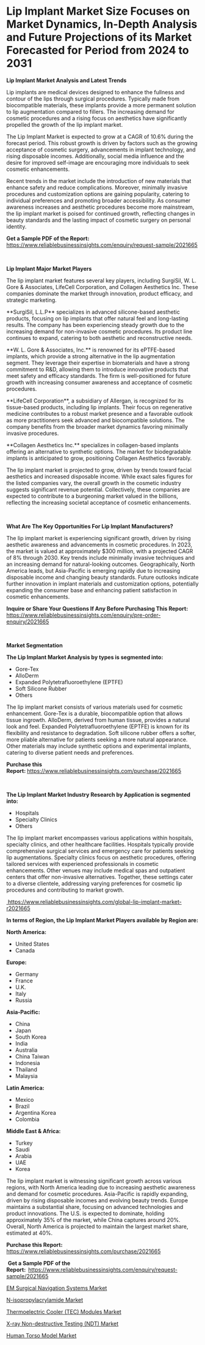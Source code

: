 <p><h1>Lip Implant Market Size Focuses on Market Dynamics, In-Depth Analysis and Future Projections of its Market Forecasted for Period from 2024 to 2031</h1></p><p><strong>Lip Implant Market Analysis and Latest Trends</strong></p>
<p><p>Lip implants are medical devices designed to enhance the fullness and contour of the lips through surgical procedures. Typically made from biocompatible materials, these implants provide a more permanent solution to lip augmentation compared to fillers. The increasing demand for cosmetic procedures and a rising focus on aesthetics have significantly propelled the growth of the lip implant market.</p><p>The Lip Implant Market is expected to grow at a CAGR of 10.6% during the forecast period. This robust growth is driven by factors such as the growing acceptance of cosmetic surgery, advancements in implant technology, and rising disposable incomes. Additionally, social media influence and the desire for improved self-image are encouraging more individuals to seek cosmetic enhancements.</p><p>Recent trends in the market include the introduction of new materials that enhance safety and reduce complications. Moreover, minimally invasive procedures and customization options are gaining popularity, catering to individual preferences and promoting broader accessibility. As consumer awareness increases and aesthetic procedures become more mainstream, the lip implant market is poised for continued growth, reflecting changes in beauty standards and the lasting impact of cosmetic surgery on personal identity.</p></p>
<p><strong>Get a Sample PDF of the Report:&nbsp;</strong> <a href="https://www.reliablebusinessinsights.com/enquiry/request-sample/2021665?utm_campaign=96&utm_medium=2&utm_source=Github&utm_content=ia&utm_term=27102024&utm_id=lip-implant">https://www.reliablebusinessinsights.com/enquiry/request-sample/2021665</a></p>
<p>&nbsp;</p>
<p><strong>Lip Implant Major Market Players</strong></p>
<p><p>The lip implant market features several key players, including SurgiSil, W. L. Gore & Associates, LifeCell Corporation, and Collagen Aesthetics Inc. These companies dominate the market through innovation, product efficacy, and strategic marketing.</p><p>**SurgiSil, L.L.P** specializes in advanced silicone-based aesthetic products, focusing on lip implants that offer natural feel and long-lasting results. The company has been experiencing steady growth due to the increasing demand for non-invasive cosmetic procedures. Its product line continues to expand, catering to both aesthetic and reconstructive needs.</p><p>**W. L. Gore & Associates, Inc.** is renowned for its ePTFE-based implants, which provide a strong alternative in the lip augmentation segment. They leverage their expertise in biomaterials and have a strong commitment to R&D, allowing them to introduce innovative products that meet safety and efficacy standards. The firm is well-positioned for future growth with increasing consumer awareness and acceptance of cosmetic procedures.</p><p>**LifeCell Corporation**, a subsidiary of Allergan, is recognized for its tissue-based products, including lip implants. Their focus on regenerative medicine contributes to a robust market presence and a favorable outlook as more practitioners seek advanced and biocompatible solutions. The company benefits from the broader market dynamics favoring minimally invasive procedures.</p><p>**Collagen Aesthetics Inc.** specializes in collagen-based implants offering an alternative to synthetic options. The market for biodegradable implants is anticipated to grow, positioning Collagen Aesthetics favorably.</p><p>The lip implant market is projected to grow, driven by trends toward facial aesthetics and increased disposable income. While exact sales figures for the listed companies vary, the overall growth in the cosmetic industry suggests significant revenue potential. Collectively, these companies are expected to contribute to a burgeoning market valued in the billions, reflecting the increasing societal acceptance of cosmetic enhancements.</p></p>
<p>&nbsp;</p>
<p><strong>What Are The Key Opportunities For Lip Implant Manufacturers?</strong></p>
<p><p>The lip implant market is experiencing significant growth, driven by rising aesthetic awareness and advancements in cosmetic procedures. In 2023, the market is valued at approximately $300 million, with a projected CAGR of 8% through 2030. Key trends include minimally invasive techniques and an increasing demand for natural-looking outcomes. Geographically, North America leads, but Asia-Pacific is emerging rapidly due to increasing disposable income and changing beauty standards. Future outlooks indicate further innovation in implant materials and customization options, potentially expanding the consumer base and enhancing patient satisfaction in cosmetic enhancements.</p></p>
<p><strong>Inquire or Share Your Questions If Any Before Purchasing This Report:</strong> <a href="https://www.reliablebusinessinsights.com/enquiry/pre-order-enquiry/2021665?utm_campaign=96&utm_medium=2&utm_source=Github&utm_content=ia&utm_term=27102024&utm_id=lip-implant">https://www.reliablebusinessinsights.com/enquiry/pre-order-enquiry/2021665</a></p>
<p>&nbsp;</p>
<p><strong>Market Segmentation</strong></p>
<p><strong>The Lip Implant Market Analysis by types is segmented into:</strong></p>
<p><ul><li>Gore-Tex</li><li>AlloDerm</li><li>Expanded Polytetrafluoroethylene (EPTFE)</li><li>Soft Silicone Rubber</li><li>Others</li></ul></p>
<p><p>The lip implant market consists of various materials used for cosmetic enhancement. Gore-Tex is a durable, biocompatible option that allows tissue ingrowth. AlloDerm, derived from human tissue, provides a natural look and feel. Expanded Polytetrafluoroethylene (EPTFE) is known for its flexibility and resistance to degradation. Soft silicone rubber offers a softer, more pliable alternative for patients seeking a more natural appearance. Other materials may include synthetic options and experimental implants, catering to diverse patient needs and preferences.</p></p>
<p><strong>Purchase this Report:&nbsp;</strong><a href="https://www.reliablebusinessinsights.com/purchase/2021665?utm_campaign=96&utm_medium=2&utm_source=Github&utm_content=ia&utm_term=27102024&utm_id=lip-implant">https://www.reliablebusinessinsights.com/purchase/2021665</a></p>
<p>&nbsp;</p>
<p><strong>The Lip Implant Market Industry Research by Application is segmented into:</strong></p>
<p><ul><li>Hospitals</li><li>Specialty Clinics</li><li>Others</li></ul></p>
<p><p>The lip implant market encompasses various applications within hospitals, specialty clinics, and other healthcare facilities. Hospitals typically provide comprehensive surgical services and emergency care for patients seeking lip augmentations. Specialty clinics focus on aesthetic procedures, offering tailored services with experienced professionals in cosmetic enhancements. Other venues may include medical spas and outpatient centers that offer non-invasive alternatives. Together, these settings cater to a diverse clientele, addressing varying preferences for cosmetic lip procedures and contributing to market growth.</p></p>
<p><a href="https://www.reliablebusinessinsights.com/global-lip-implant-market-r2021665?utm_campaign=96&utm_medium=2&utm_source=Github&utm_content=ia&utm_term=27102024&utm_id=lip-implant">&nbsp;https://www.reliablebusinessinsights.com/global-lip-implant-market-r2021665</a></p>
<p><strong>In terms of Region, the Lip Implant Market Players available by Region are:</strong></p>
<p>
    <p> <strong> North America: </strong>
        <ul>
            <li>United States</li>
            <li>Canada</li>
        </ul>
        </p> 
    <p> <strong> Europe: </strong>
        <ul>
            <li>Germany</li>
            <li>France</li>
            <li>U.K.</li>
            <li>Italy</li>
            <li>Russia</li>
        </ul>
        </p> 
    <p> <strong> Asia-Pacific: </strong>
        <ul>
            <li>China</li>
            <li>Japan</li>
            <li>South Korea</li>
            <li>India</li>
            <li>Australia</li>
            <li>China Taiwan</li>
            <li>Indonesia</li>
            <li>Thailand</li>
            <li>Malaysia</li>
        </ul>
        </p> 
    <p> <strong> Latin America: </strong>
        <ul>
            <li>Mexico</li>
            <li>Brazil</li>
            <li>Argentina Korea</li>
            <li>Colombia</li>
        </ul>
        </p> 
    <p> <strong> Middle East & Africa: </strong>
        <ul>
            <li>Turkey</li>
            <li>Saudi</li>
            <li>Arabia</li>
            <li>UAE</li>
            <li>Korea</li>
        </ul>
    </p>
    </p>
<p><p>The lip implant market is witnessing significant growth across various regions, with North America leading due to increasing aesthetic awareness and demand for cosmetic procedures. Asia-Pacific is rapidly expanding, driven by rising disposable incomes and evolving beauty trends. Europe maintains a substantial share, focusing on advanced technologies and product innovations. The U.S. is expected to dominate, holding approximately 35% of the market, while China captures around 20%. Overall, North America is projected to maintain the largest market share, estimated at 40%.</p></p>
<p><strong>Purchase this Report: </strong><a href="https://www.reliablebusinessinsights.com/purchase/2021665?utm_campaign=96&utm_medium=2&utm_source=Github&utm_content=ia&utm_term=27102024&utm_id=lip-implant">https://www.reliablebusinessinsights.com/purchase/2021665</a></p>
<p>&nbsp;<strong>Get a Sample PDF of the Report:&nbsp;&nbsp;</strong><a href="https://www.reliablebusinessinsights.com/enquiry/request-sample/2021665?utm_campaign=96&utm_medium=2&utm_source=Github&utm_content=ia&utm_term=27102024&utm_id=lip-implant">https://www.reliablebusinessinsights.com/enquiry/request-sample/2021665</a></p>
<p><strong></strong></p>
<p><p><a href="https://www.linkedin.com/pulse/charting-future-comprehensive-analysis-global-em-surgical-rhjqe?trk=public_post_embed_feed-article-content&utm_campaign=96&utm_medium=2&utm_source=Github&utm_content=ia&utm_term=27102024&utm_id=lip-implant">EM Surgical Navigation Systems Market</a></p><p><a href="https://www.linkedin.com/pulse/n-isopropylacrylamide-market-research-report-exploring-smque?trk=public_post_embed_feed-article-content&utm_campaign=96&utm_medium=2&utm_source=Github&utm_content=ia&utm_term=27102024&utm_id=lip-implant">N-isopropylacrylamide Market</a></p><p><a href="https://issuu.com/reportprime-2/docs/thermoelectric-cooler-tec-modules-m_199a83fe0e0d4b?utm_campaign=96&utm_medium=2&utm_source=Github&utm_content=ia&utm_term=27102024&utm_id=lip-implant">Thermoelectric Cooler (TEC) Modules Market</a></p><p><a href="https://issuu.com/reportprime-2/docs/x-ray-non-destructive-testing-ndt-m_2827e170237f86?utm_campaign=96&utm_medium=2&utm_source=Github&utm_content=ia&utm_term=27102024&utm_id=lip-implant">X-ray Non-destructive Testing (NDT) Market</a></p><p><a href="https://github.com/tomasa8xtkvotaw/Market-Research-Report-List-1/blob/main/human-torso-model-market.md?utm_campaign=96&utm_medium=2&utm_source=Github&utm_content=ia&utm_term=27102024&utm_id=lip-implant">Human Torso Model Market</a></p></p>